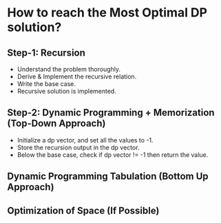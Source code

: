 # How to reach the Most Optimal DP solution?
## Step-1: Recursion
- Understand the problem thoroughly.
- Derive & Implement the recursive relation.
- Write the base case.
- Recursive solution is implemented. 

## Step-2: Dynamic Programming + Memorization (Top-Down Approach)
- Initialize a dp vector, and set all the values to -1.
- Store the recursion output in the dp vector.
- Below the base case, check if dp vector != -1 then return the value.

## Dynamic Programming Tabulation (Bottom Up Approach)




## Optimization of Space (If Possible)
